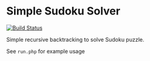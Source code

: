 # Simple Sudoku Solver

[![Build Status](https://travis-ci.org/andywaite/sudoku-solver.svg?branch=master)](https://travis-ci.org/andywaite/sudoku-solver)

Simple recursive backtracking to solve Sudoku puzzle.

See `run.php` for example usage
